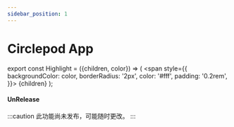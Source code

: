 ```yaml
---
sidebar_position: 1
---
```


# Circlepod App

export const Highlight = ({children, color}) => (
  <span
    style={{
      backgroundColor: color,
      borderRadius: '2px',
      color: '#fff',
      padding: '0.2rem',
    }}>
    {children}
  </span>
);

#### <Highlight color="#ff9966">UnRelease</Highlight>

:::caution
此功能尚未发布，可能随时更改。
:::